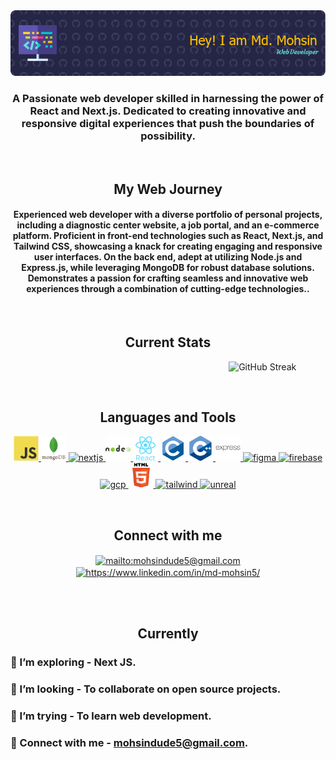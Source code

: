 <img src="https://raw.githubusercontent.com/AwesomeMohsin/AwesomeMohsin/main/images/Banner.png">
<h3 align="center">A Passionate web developer skilled in harnessing the power of React and Next.js. Dedicated to creating innovative and responsive digital experiences that push the boundaries of possibility.</h3>

<br />
<h2 align="center">My Web Journey</h2>
<h4 align="center">Experienced web developer with a diverse portfolio of personal projects, including a diagnostic center website, a job portal, and an e-commerce platform. Proficient in front-end technologies such as React, Next.js, and Tailwind CSS, showcasing a knack for creating engaging and responsive user interfaces. On the back end, adept at utilizing Node.js and Express.js, while leveraging MongoDB for robust database solutions. Demonstrates a passion for crafting seamless and innovative web experiences through a combination of cutting-edge technologies..</h4>

<br />
<h2 align="center">Current Stats</h2>

<p align="center">
  <img width="60%" ><img src="https://github-readme-streak-stats.herokuapp.com?user=AwesomeMohsin&theme=nightfox" alt="GitHub Streak" />
</p>


<br />
<h2 align="center">Languages and Tools</h2>


<p align="center">
<a href="https://developer.mozilla.org/en-US/docs/Web/JavaScript" target="_blank" rel="noreferrer"> <img src="https://raw.githubusercontent.com/devicons/devicon/master/icons/javascript/javascript-original.svg" alt="javascript" width="40" height="40"/> </a>
<a href="https://www.mongodb.com/" target="_blank" rel="noreferrer"> <img src="https://raw.githubusercontent.com/devicons/devicon/master/icons/mongodb/mongodb-original-wordmark.svg" alt="mongodb" width="40" height="40"/> </a> 
<a href="https://nextjs.org/" target="_blank" rel="noreferrer"> <img src="https://cdn.worldvectorlogo.com/logos/nextjs-2.svg" alt="nextjs" width="40" height="40"/> </a> 
<a href="https://nodejs.org" target="_blank" rel="noreferrer"> <img src="https://raw.githubusercontent.com/devicons/devicon/master/icons/nodejs/nodejs-original-wordmark.svg" alt="nodejs" width="40" height="40"/> </a> 
<a href="https://reactjs.org/" target="_blank" rel="noreferrer"> <img src="https://raw.githubusercontent.com/devicons/devicon/master/icons/react/react-original-wordmark.svg" alt="react" width="40" height="40"/> </a> 
<a href="https://www.cprogramming.com/" target="_blank" rel="noreferrer"> <img src="https://raw.githubusercontent.com/devicons/devicon/master/icons/c/c-original.svg" alt="c" width="40" height="40"/> </a> 
<a href="https://www.w3schools.com/cpp/" target="_blank" rel="noreferrer"> <img src="https://raw.githubusercontent.com/devicons/devicon/master/icons/cplusplus/cplusplus-original.svg" alt="cplusplus" width="40" height="40"/> </a> 
<a href="https://expressjs.com" target="_blank" rel="noreferrer"> <img src="https://raw.githubusercontent.com/devicons/devicon/master/icons/express/express-original-wordmark.svg" alt="express" width="40" height="40"/> </a> 
<a href="https://www.figma.com/" target="_blank" rel="noreferrer"> <img src="https://www.vectorlogo.zone/logos/figma/figma-icon.svg" alt="figma" width="40" height="40"/> </a> 
<a href="https://firebase.google.com/" target="_blank" rel="noreferrer"> <img src="https://www.vectorlogo.zone/logos/firebase/firebase-icon.svg" alt="firebase" width="40" height="40"/> </a> 
<a href="https://cloud.google.com" target="_blank" rel="noreferrer"> <img src="https://www.vectorlogo.zone/logos/google_cloud/google_cloud-icon.svg" alt="gcp" width="40" height="40"/> </a> 
<a href="https://www.w3.org/html/" target="_blank" rel="noreferrer"> <img src="https://raw.githubusercontent.com/devicons/devicon/master/icons/html5/html5-original-wordmark.svg" alt="html5" width="40" height="40"/> </a>  
<a href="https://tailwindcss.com/" target="_blank" rel="noreferrer"> <img src="https://www.vectorlogo.zone/logos/tailwindcss/tailwindcss-icon.svg" alt="tailwind" width="40" height="40"/> </a> 
<a href="https://unrealengine.com/" target="_blank" rel="noreferrer"> <img src="https://raw.githubusercontent.com/kenangundogan/fontisto/036b7eca71aab1bef8e6a0518f7329f13ed62f6b/icons/svg/brand/unreal-engine.svg" alt="unreal" width="40" height="40"/> </a> 
</p>


<br />
<h2 align="center">Connect with me</h2>

<p align="center">
<a href="mailto:mohsindude5@gmail.com" target="blank"><img align="center" src="https://upload.wikimedia.org/wikipedia/commons/thumb/7/7e/Gmail_icon_%282020%29.svg/2560px-Gmail_icon_%282020%29.svg.png" alt="mailto:mohsindude5@gmail.com" height="30" width="40" /></a>
<a href="https://linkedin.com/in/https://www.linkedin.com/in/md-mohsin5/" target="blank"><img align="center" src="https://raw.githubusercontent.com/rahuldkjain/github-profile-readme-generator/master/src/images/icons/Social/linked-in-alt.svg" alt="https://www.linkedin.com/in/md-mohsin5/" height="30" width="40" /></a>
</p>
<br />

<br />
<h2 align="center">Currently</h2>

### 🌱 I’m exploring - Next JS. 
### 👯 I’m looking - To collaborate on open source projects. 
### 🤔 I’m trying - To learn web development. 
### 📧 Connect with me - mohsindude5@gmail.com. 
